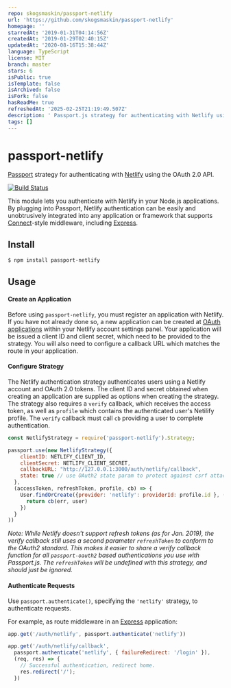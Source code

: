 ```yaml
---
repo: skogsmaskin/passport-netlify
url: 'https://github.com/skogsmaskin/passport-netlify'
homepage: ''
starredAt: '2019-01-31T04:14:56Z'
createdAt: '2019-01-29T02:40:15Z'
updatedAt: '2020-08-16T15:38:44Z'
language: TypeScript
license: MIT
branch: master
stars: 6
isPublic: true
isTemplate: false
isArchived: false
isFork: false
hasReadMe: true
refreshedAt: '2025-02-25T21:19:49.507Z'
description: ' Passport.js strategy for authenticating with Netlify using the OAuth 2.0 API.'
tags: []
---
```


# passport-netlify
[Passport](http://passportjs.org/) strategy for authenticating with
[Netlify](https://www.netlify.com/) using the OAuth 2.0 API.
 
[![Build Status](https://travis-ci.com/skogsmaskin/passport-netlify.svg?branch=master)](https://travis-ci.com/skogsmaskin/passport-netlify)

This module lets you authenticate with Netlify in your Node.js applications.
By plugging into Passport, Netlify authentication can be easily and
unobtrusively integrated into any application or framework that supports
[Connect](http://www.senchalabs.org/connect/)-style middleware, including
[Express](http://expressjs.com/).


## Install

```bash
$ npm install passport-netlify
```

## Usage

#### Create an Application

Before using `passport-netlify`, you must register an application with Netlify.
If you have not already done so, a new application can be created at
[OAuth applications](https://app.netlify.com/account/applications) within
your Netlify account settings panel.  Your application will be issued a
client ID and client secret, which need to be provided to the strategy.
You will also need to configure a callback URL which matches the route in your application.

#### Configure Strategy

The Netlify authentication strategy authenticates users using a Netlify account
and OAuth 2.0 tokens. The client ID and secret obtained when creating an
application are supplied as options when creating the strategy. The strategy
also requires a `verify` callback, which receives the access token, as well as 
`profile` which contains the authenticated user's Netilify profile. 
The `verify` callback must call `cb` providing a user to complete authentication.

```js
const NetlifyStrategy = require('passport-netlify').Strategy;

passport.use(new NetlifyStrategy({
    clientID: NETLIFY_CLIENT_ID,
    clientSecret: NETLIFY_CLIENT_SECRET,
    callbackURL: "http://127.0.0.1:3000/auth/netlify/callback",
    state: true // use OAuth2 state param to protect against csrf attacks (requries express-session)
  },
  (accessToken, refreshToken, profile, cb) => {
    User.findOrCreate({provider: 'netlify': providerId: profile.id }, (err, user) => {
      return cb(err, user)
    })
  }
))
```

*Note: While Netlify doesn't support refresh tokens (as for Jan. 2019),
the verify callback still uses a second parameter `refreshToken` to conform
to the OAuth2 standard. This makes it easier to  share a verify callback function
for all `passport-oauth2` based authentications you use with Passport.js.
The `refreshToken` will be undefined with this strategy, and should just be ignored.*

#### Authenticate Requests

Use `passport.authenticate()`, specifying the `'netlify'` strategy, to
authenticate requests.

For example, as route middleware in an [Express](http://expressjs.com/)
application:

```js
app.get('/auth/netlify', passport.authenticate('netlify'))

app.get('/auth/netlify/callback', 
  passport.authenticate('netlify', { failureRedirect: '/login' }),
  (req, res) => {
    // Successful authentication, redirect home.
    res.redirect('/');
  })
```
